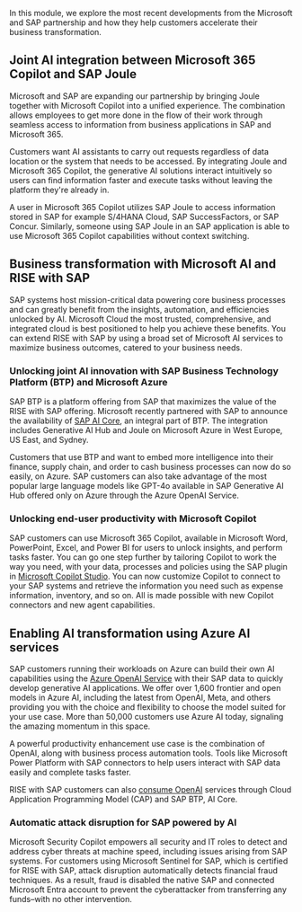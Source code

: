 In this module, we explore the most recent developments from the Microsoft and SAP partnership and how they help customers accelerate their business transformation. 

## Joint AI integration between Microsoft 365 Copilot and SAP Joule

Microsoft and SAP are expanding our partnership by bringing Joule together with Microsoft Copilot into a unified experience. The combination allows employees to get more done in the flow of their work through seamless access to information from business applications in SAP and Microsoft 365.  

Customers want AI assistants to carry out requests regardless of data location or the system that needs to be accessed. By integrating Joule and Microsoft 365 Copilot, the generative AI solutions interact intuitively so users can find information faster and execute tasks without leaving the platform they're already in. 

A user in Microsoft 365 Copilot utilizes SAP Joule to access information stored in SAP for example S/4HANA Cloud, SAP SuccessFactors, or SAP Concur. Similarly, someone using SAP Joule in an SAP application is able to use Microsoft 365 Copilot capabilities without context switching.

## Business transformation with Microsoft AI and RISE with SAP

SAP systems host mission-critical data powering core business processes and can greatly benefit from the insights, automation, and efficiencies unlocked by AI. Microsoft Cloud the most trusted, comprehensive, and integrated cloud is best positioned to help you achieve these benefits. You can extend RISE with SAP by using a broad set of Microsoft AI services to maximize business outcomes, catered to your business needs.

### Unlocking joint AI innovation with SAP Business Technology Platform (BTP) and Microsoft Azure

SAP BTP is a platform offering from SAP that maximizes the value of the RISE with SAP offering. Microsoft recently partnered with SAP to announce the availability of [SAP AI Core](https://community.sap.com/t5/technology-blogs-by-sap/unlock-innovation-and-transformation-with-expanded-sap-btp-and-sap-ai/ba-p/13714786), an integral part of BTP. The integration includes Generative AI Hub and Joule on Microsoft Azure in West Europe, US East, and Sydney. 

Customers that use BTP and want to embed more intelligence into their finance, supply chain, and order to cash business processes can now do so easily, on Azure. SAP customers can also take advantage of the most popular large language models like GPT-4o available in SAP Generative AI Hub offered only on Azure through the Azure OpenAI Service.

### Unlocking end-user productivity with Microsoft Copilot

SAP customers can use Microsoft 365 Copilot, available in Microsoft Word, PowerPoint, Excel, and Power BI for users to unlock insights, and perform tasks faster. You can go one step further by tailoring Copilot to work the way you need, with your data, processes and policies using the SAP plugin in [Microsoft Copilot Studio](https://www.microsoft.com/microsoft-copilot/microsoft-copilot-studio). You can now customize Copilot to connect to your SAP systems and retrieve the information you need such as expense information, inventory, and so on. All is made possible with new Copilot connectors and new agent capabilities. 

## Enabling AI transformation using Azure AI services

SAP customers running their workloads on Azure can build their own AI capabilities using the [Azure OpenAI Service](https://azure.microsoft.com/products/ai-services/openai-service/?ef_id=_k_46594d0b2c3c1980ddda2b546d8f41a7_k_&OCID=AIDcmm5edswduu_SEM__k_46594d0b2c3c1980ddda2b546d8f41a7_k_&msclkid=46594d0b2c3c1980ddda2b546d8f41a7) with their SAP data to quickly develop generative AI applications. We offer over 1,600 frontier and open models in Azure AI, including the latest from OpenAI, Meta, and others providing you with the choice and flexibility to choose the model suited for your use case. More than 50,000 customers use Azure AI today, signaling the amazing momentum in this space. 

A powerful productivity enhancement use case is the combination of OpenAI, along with business process automation tools. Tools like Microsoft Power Platform with SAP connectors to help users interact with SAP data easily and complete tasks faster. 

RISE with SAP customers can also [consume OpenAI](https://github.com/SAP-samples/azure-openai-aicore-cap-api) services through Cloud Application Programming Model (CAP) and SAP BTP, AI Core. 

### Automatic attack disruption for SAP powered by AI

Microsoft Security Copilot empowers all security and IT roles to detect and address cyber threats at machine speed, including issues arising from SAP systems. For customers using Microsoft Sentinel for SAP, which is certified for RISE with SAP, attack disruption automatically detects financial fraud techniques. As a result, fraud is disabled the native SAP and connected Microsoft Entra account to prevent the cyberattacker from transferring any funds–with no other intervention. 

